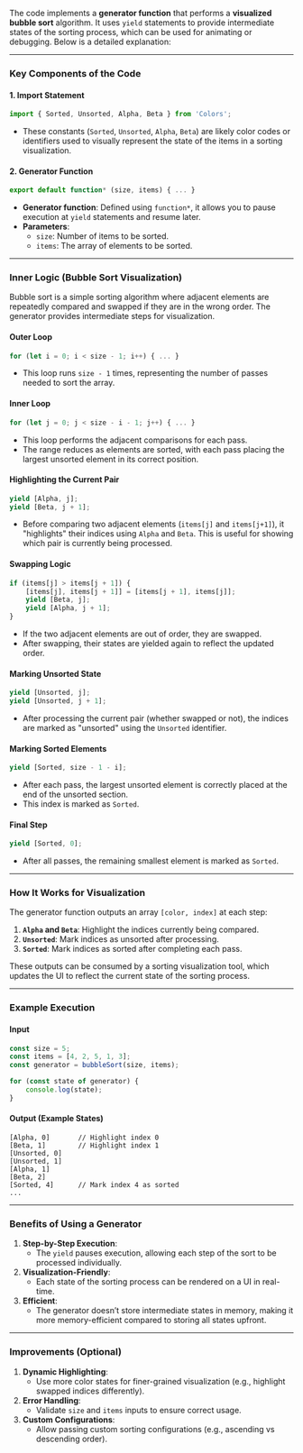 The code implements a **generator function** that performs a **visualized bubble sort** algorithm. It uses `yield` statements to provide intermediate states of the sorting process, which can be used for animating or debugging. Below is a detailed explanation:

---

### Key Components of the Code

#### 1. **Import Statement**
```javascript
import { Sorted, Unsorted, Alpha, Beta } from 'Colors';
```
- These constants (`Sorted`, `Unsorted`, `Alpha`, `Beta`) are likely color codes or identifiers used to visually represent the state of the items in a sorting visualization.

#### 2. **Generator Function**
```javascript
export default function* (size, items) { ... }
```
- **Generator function**: Defined using `function*`, it allows you to pause execution at `yield` statements and resume later.
- **Parameters**:
  - `size`: Number of items to be sorted.
  - `items`: The array of elements to be sorted.

---

### Inner Logic (Bubble Sort Visualization)

Bubble sort is a simple sorting algorithm where adjacent elements are repeatedly compared and swapped if they are in the wrong order. The generator provides intermediate steps for visualization.

#### Outer Loop
```javascript
for (let i = 0; i < size - 1; i++) { ... }
```
- This loop runs `size - 1` times, representing the number of passes needed to sort the array.

#### Inner Loop
```javascript
for (let j = 0; j < size - i - 1; j++) { ... }
```
- This loop performs the adjacent comparisons for each pass.
- The range reduces as elements are sorted, with each pass placing the largest unsorted element in its correct position.

#### Highlighting the Current Pair
```javascript
yield [Alpha, j];
yield [Beta, j + 1];
```
- Before comparing two adjacent elements (`items[j]` and `items[j+1]`), it "highlights" their indices using `Alpha` and `Beta`. This is useful for showing which pair is currently being processed.

#### Swapping Logic
```javascript
if (items[j] > items[j + 1]) {
    [items[j], items[j + 1]] = [items[j + 1], items[j]];
    yield [Beta, j];
    yield [Alpha, j + 1];
}
```
- If the two adjacent elements are out of order, they are swapped.
- After swapping, their states are yielded again to reflect the updated order.

#### Marking Unsorted State
```javascript
yield [Unsorted, j];
yield [Unsorted, j + 1];
```
- After processing the current pair (whether swapped or not), the indices are marked as "unsorted" using the `Unsorted` identifier.

#### Marking Sorted Elements
```javascript
yield [Sorted, size - 1 - i];
```
- After each pass, the largest unsorted element is correctly placed at the end of the unsorted section.
- This index is marked as `Sorted`.

#### Final Step
```javascript
yield [Sorted, 0];
```
- After all passes, the remaining smallest element is marked as `Sorted`.

---

### How It Works for Visualization
The generator function outputs an array `[color, index]` at each step:
1. **`Alpha` and `Beta`**: Highlight the indices currently being compared.
2. **`Unsorted`**: Mark indices as unsorted after processing.
3. **`Sorted`**: Mark indices as sorted after completing each pass.

These outputs can be consumed by a sorting visualization tool, which updates the UI to reflect the current state of the sorting process.

---

### Example Execution

#### Input
```javascript
const size = 5;
const items = [4, 2, 5, 1, 3];
const generator = bubbleSort(size, items);

for (const state of generator) {
    console.log(state);
}
```

#### Output (Example States)
```plaintext
[Alpha, 0]       // Highlight index 0
[Beta, 1]        // Highlight index 1
[Unsorted, 0]
[Unsorted, 1]
[Alpha, 1]
[Beta, 2]
[Sorted, 4]      // Mark index 4 as sorted
...
```

---

### Benefits of Using a Generator
1. **Step-by-Step Execution**:
   - The `yield` pauses execution, allowing each step of the sort to be processed individually.
2. **Visualization-Friendly**:
   - Each state of the sorting process can be rendered on a UI in real-time.
3. **Efficient**:
   - The generator doesn’t store intermediate states in memory, making it more memory-efficient compared to storing all states upfront.

---

### Improvements (Optional)
1. **Dynamic Highlighting**:
   - Use more color states for finer-grained visualization (e.g., highlight swapped indices differently).
2. **Error Handling**:
   - Validate `size` and `items` inputs to ensure correct usage.
3. **Custom Configurations**:
   - Allow passing custom sorting configurations (e.g., ascending vs descending order).